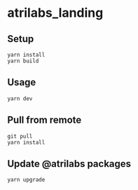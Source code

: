 # atrilabs_landing

## Setup

```shell
yarn install
yarn build
```

## Usage

```shell
yarn dev
```

## Pull from remote

```shell
git pull
yarn install
```

## Update @atrilabs packages

```shell
yarn upgrade
```